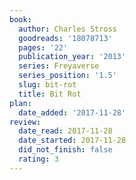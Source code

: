 ```yaml
---
book:
  author: Charles Stross
  goodreads: '18078713'
  pages: '22'
  publication_year: '2013'
  series: Freyaverse
  series_position: '1.5'
  slug: bit-rot
  title: Bit Rot
plan:
  date_added: '2017-11-28'
review:
  date_read: 2017-11-28
  date_started: 2017-11-28
  did_not_finish: false
  rating: 3
---
```


